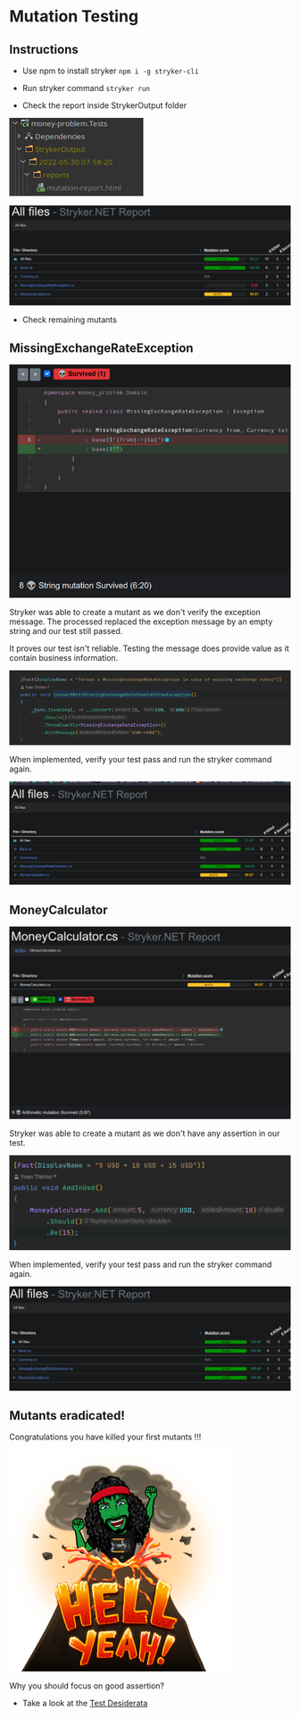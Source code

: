 # Mutation Testing

## Instructions

- Use npm to install stryker
`npm i -g stryker-cli`

- Run stryker command
`stryker run`

- Check the report inside StrykerOutput folder

![Stryker Report Location](../img/StrykerReportLocation.png)

![Stryker Report](../img/StrykerReport.png)

- Check remaining mutants

## MissingExchangeRateException

![Mutant](../img/MutantMissingExchangeRateException.png)

Stryker was able to create a mutant as we don't verify the exception message. The processed replaced the exception message by an empty string and our test still passed.

It proves our test isn't reliable.
Testing the message does provide value as it contain business information.

![Code Fix](../img/MutantMissingExchangeRateExceptionCodeFix.png)

When implemented, verify your test pass and run the stryker command again.

![Stryker Report Fixed](../img/MutantMissingExchangeRateExceptionFixed.png)

## MoneyCalculator

![Mutant](../img/MutantMoneyCalculator.png)

Stryker was able to create a mutant as we don't have any assertion in our test.

![Code Fix](../img/MutantMoneyCalculatorCodeFix.png)

 When implemented, verify your test pass and run the stryker command again.

![Stryker Report Fixed](../img/MutantMoneyCalculatorFixed.png)


## Mutants eradicated!

 Congratulations you have killed your first mutants !!!

![Mutant killer](../../docs/img/mutant-killer.png)

Why you should focus on good assertion?
- Take a look at the [Test Desiderata](https://kentbeck.github.io/TestDesiderata/)
